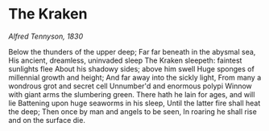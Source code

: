 # The Kraken

*Alfred Tennyson, 1830*

Below the thunders of the upper deep;
Far far beneath in the abysmal sea,
His ancient, dreamless, uninvaded sleep
The Kraken sleepeth: faintest sunlights flee
About his shadowy sides; above him swell
Huge sponges of millennial growth and height;
And far away into the sickly light,
From many a wondrous grot and secret cell
Unnumber'd and enormous polypi
Winnow with giant arms the slumbering green.
There hath he lain for ages, and will lie
Battening upon huge seaworms in his sleep,
Until the latter fire shall heat the deep;
Then once by man and angels to be seen,
In roaring he shall rise and on the surface die.
